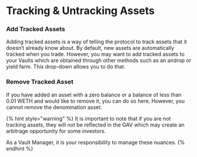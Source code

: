 # Tracking & Untracking Assets

### **Add Tracked Assets**

Adding tracked assets is a way of telling the protocol to track assets that it doesn’t already know about. By default, new assets are automatically tracked when you trade. However, you may want to add tracked assets to your Vaults which are obtained through other methods such as an airdrop or yield farm. This drop-down allows you to do that.

### Remove Tracked Asset

If you have added an asset with a zero balance or a balance of less than 0.01 WETH and would like to remove it, you can do so here. However, you cannot remove the denomination asset.

{% hint style="warning" %}
It is important to note that if you are not tracking assets, they will not be reflected in the GAV which may create an arbitrage opportunity for some investors.

As a Vault Manager, it is your responsibility to manage these nuances.
{% endhint %}

###

